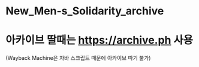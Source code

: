 # New_Men-s_Solidarity_archive

# 아카이브 딸때는 https://archive.ph 사용 
(Wayback Machine은 자바 스크립트 때문에 아카이브 따기 불가)
